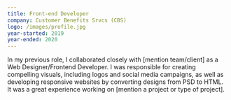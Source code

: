 ```yaml
---
title: Front-end Developer
company: Customer Benefits Srvcs (CBS)
logo: /images/profile.jpg
year-started: 2019
year-ended: 2020
---
```


In my previous role, I collaborated closely with [mention team/client] as a Web Designer/Frontend Developer. I was responsible for creating compelling visuals, including logos and social media campaigns, as well as developing responsive websites by converting designs from PSD to HTML. It was a great experience working on [mention a project or type of project].
